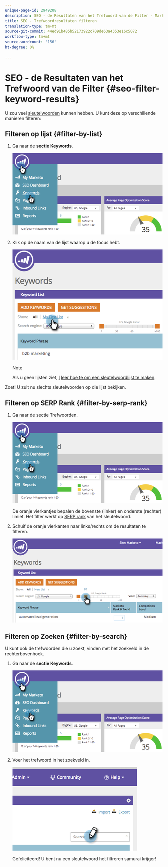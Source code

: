 ```yaml
---
unique-page-id: 2949208
description: SEO - de Resultaten van het Trefwoord van de Filter - Marketo Dos - de Documentatie van het Product
title: SEO - Trefwoordresultaten filteren
translation-type: tm+mt
source-git-commit: 44ed91b485b52173922c709de63a4353e16c5072
workflow-type: tm+mt
source-wordcount: '156'
ht-degree: 0%

---
```



# SEO - de Resultaten van het Trefwoord van de Filter {#seo-filter-keyword-results}

U zou veel [sleutelwoorden](seo-understanding-keywords.md) kunnen hebben. U kunt deze op verschillende manieren filteren:

## Filteren op lijst {#filter-by-list}

1. Ga naar de **sectie Keywords**.

   ![](assets/image2014-9-18-11-3a55-3a8.png)

1. Klik op de naam van de lijst waarop u de focus hebt.

   ![](assets/image2014-9-18-11-3a55-3a32.png)

   >[!NOTE]
   >
   >Als u geen lijsten ziet, [l](../../../../product-docs/additional-apps/seo/understanding-seo/seo-managing-lists.md) [leer hoe te om een sleutelwoordlijst te maken](../../../../product-docs/additional-apps/seo/understanding-seo/seo-managing-lists.md).

Zoet! U zult nu slechts sleutelwoorden op die lijst bekijken.

## Filteren op SERP Rank {#filter-by-serp-rank}

1. Ga naar de sectie Trefwoorden.

   ![](assets/image2014-9-18-12-3a0-3a10.png)

   De oranje vierkantjes bepalen de bovenste (linker) en onderste (rechter) limiet. Het filter werkt op [SERP rank](../../../../product-docs/additional-apps/seo/understanding-seo/understanding-search-engine-optimization.md) van het sleutelwoord.

1. Schuif de oranje vierkanten naar links/rechts om de resultaten te filteren.

   ![](assets/image2014-9-18-12-3a0-3a15.png)

## Filteren op Zoeken {#filter-by-search}

U kunt ook de trefwoorden die u zoekt, vinden met het zoekveld in de rechterbovenhoek.

1. Ga naar de **sectie Keywords**.

   ![](assets/image2014-9-18-12-3a0-3a50.png)

1. Voer het trefwoord in het zoekveld in.

   ![](assets/image2014-9-18-12-3a1-3a7.png)

   Gefeliciteerd! U bent nu een sleutelwoord het filtreren samurai krijger!

